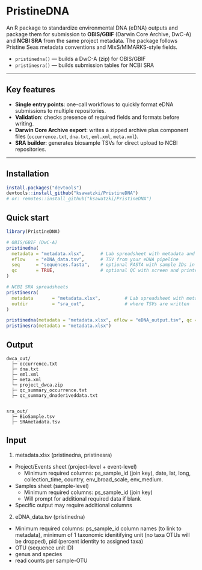 # PristineDNA

An R package to standardize environmental DNA (eDNA) outputs and package them for submission to **OBIS/GBIF** (Darwin Core Archive, DwC-A) and **NCBI SRA** from the same project metadata.
The package follows Pristine Seas metadata conventions and MIxS/MIMARKS-style fields.

- `pristinedna()` — builds a DwC-A (zip) for OBIS/GBIF  
- `pristinesra()` — builds submission tables for NCBI SRA

---

## Key features

- **Single entry points**: one-call workflows to quickly format eDNA submissions to multiple repositories.
- **Validation**: checks presence of required fields and formats before writing.
- **Darwin Core Archive export**: writes a zipped archive plus component files (`occurrence.txt`, `dna.txt`, `eml.xml`, `meta.xml`).
- **SRA builder**: generates biosample TSVs for direct upload to NCBI repositories.

---

## Installation

```r
install.packages("devtools")
devtools::install_github("ksawatzki/PristineDNA")
# or: remotes::install_github("ksawatzki/PristineDNA")
```

## Quick start

```r
library(PristineDNA)

# OBIS/GBIF (DwC-A)
pristinedna(
  metadata = "metadata.xlsx",      # Lab spreadsheet with metadata and library prep records
  eflow    = "eDNA_data.tsv",      # TSV from your eDNA pipeline
  seq      = "sequences.fasta",    # optional FASTA with sample IDs in headers
  qc       = TRUE,                 # optional QC with screen and printed output
)

# NCBI SRA spreadsheets
pristinesra(
  metadata       = "metadata.xlsx",         # Lab spreadsheet with metadata and library prep records
  outdir         = "sra_out",               # where TSVs are written
)

pristinedna(metadata = "metadata.xlsx", eflow = "eDNA_output.tsv", qc = TRUE)
pristinesra(metadata = "metadata.xlsx")
```
## Output

```pgsql
dwca_out/
  ├─ occurrence.txt
  ├─ dna.txt
  ├─ eml.xml
  ├─ meta.xml
  └─ project_dwca.zip
  ├─ qc_summary_occurrence.txt
  ├─ qc_summary_dnaderiveddata.txt


sra_out/
  ├─ BioSample.tsv
  ├─ SRAmetadata.tsv
```

## Input

1) metadata.xlsx (pristinedna, pristinesra)
  - Project/Events sheet (project-level + event-level)
    - Minimum required columns: ps_sample_id (join key), date, lat, long,
    collection_time, country, env_broad_scale, env_medium.
  - Samples sheet (sample-level)
    - Minimum required columns: ps_sample_id (join key)
    - Will prompt for additional required data if blank
  - Specific output may require additional columns

2) eDNA_data.tsv (pristinedna)
  - Minimum required columns: ps_sample_id column names (to link to metadata),
  minimum of 1 taxonomic idenitifying unit (no taxa OTUs will be dropped), pid
  (percent identity to assigned taxa)
  - OTU (sequence unit ID)
  - genus and species
  - read counts per sample-OTU
